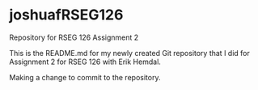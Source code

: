 # joshuafRSEG126
Repository for RSEG 126 Assignment 2

This is the README.md for my newly created Git repository that I did for Assignment 2 for RSEG 126 with Erik Hemdal. 

Making a change to commit to the repository.
